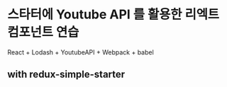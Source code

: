 # 스타터에 Youtube API 를 활용한 리엑트 컴포넌트 연습

React + Lodash + YoutubeAPI + Webpack + babel

## with redux-simple-starter